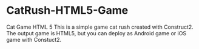 # CatRush-HTML5-Game
Cat Game HTML 5
This is a simple game cat rush created with Construct2. 
The output game is HTML5, but you can deploy as Android game or iOS game with Constuct2.
